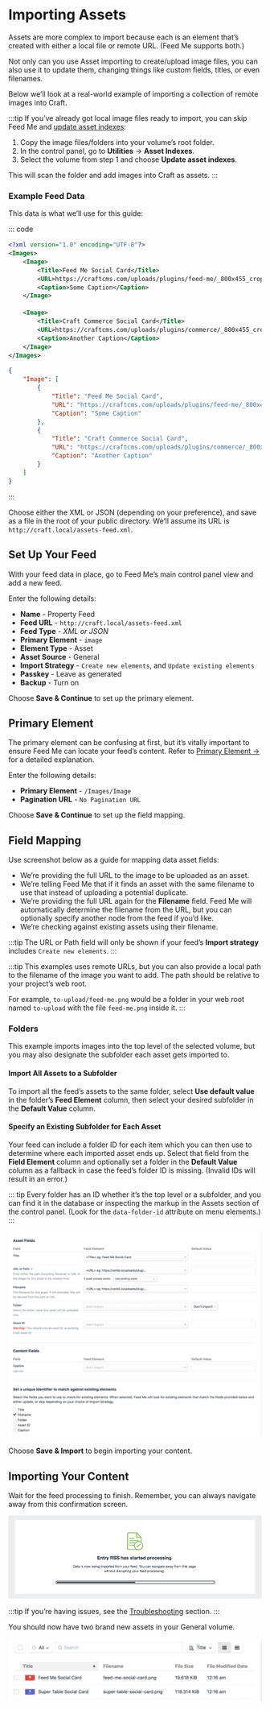 # Importing Assets

Assets are more complex to import because each is an element that’s created with either a local file or remote URL. (Feed Me supports both.)

Not only can you use Asset importing to create/upload image files, you can also use it to update them, changing things like custom fields, titles, or even filenames.

Below we’ll look at a real-world example of importing a collection of remote images into Craft.

:::tip
If you’ve already got local image files ready to import, you can skip Feed Me and [update asset indexes](https://craftcms.com/docs/3.x/assets.html#updating-asset-indexes):

1. Copy the image files/folders into your volume’s root folder.
2. In the control panel, go to **Utilities** → **Asset Indexes**.
3. Select the volume from step 1 and choose **Update asset indexes**.

This will scan the folder and add images into Craft as assets.
:::

### Example Feed Data

This data is what we’ll use for this guide:

::: code
```xml
<?xml version="1.0" encoding="UTF-8"?>
<Images>
    <Image>
        <Title>Feed Me Social Card</Title>
        <URL>https://craftcms.com/uploads/plugins/feed-me/_800x455_crop_center-center_none/feed-me-social-card.png</URL>
        <Caption>Some Caption</Caption>
    </Image>

    <Image>
        <Title>Craft Commerce Social Card</Title>
        <URL>https://craftcms.com/uploads/plugins/commerce/_800x455_crop_center-center_none/commerce-social-card.png</URL>
        <Caption>Another Caption</Caption>
    </Image>
</Images>
```

```json
{
    "Image": [
        {
            "Title": "Feed Me Social Card",
            "URL": "https://craftcms.com/uploads/plugins/feed-me/_800x455_crop_center-center_none/feed-me-social-card.png",
            "Caption": "Some Caption"
        },
        {
            "Title": "Craft Commerce Social Card",
            "URL": "https://craftcms.com/uploads/plugins/commerce/_800x455_crop_center-center_none/commerce-social-card.png",
            "Caption": "Another Caption"
        }
    ]
}
```
:::

Choose either the XML or JSON (depending on your preference), and save as a file in the root of your public directory. We’ll assume its URL is `http://craft.local/assets-feed.xml`.

## Set Up Your Feed

With your feed data in place, go to Feed Me’s main control panel view and add a new feed.

Enter the following details:

- **Name** - Property Feed
- **Feed URL** - `http://craft.local/assets-feed.xml`
- **Feed Type** - _XML or JSON_
- **Primary Element** - `image`
- **Element Type** - Asset
- **Asset Source** - General
- **Import Strategy** - `Create new elements`, and `Update existing elements`
- **Passkey** - Leave as generated
- **Backup** - Turn on

Choose **Save & Continue** to set up the primary element.

## Primary Element

The primary element can be confusing at first, but it’s vitally important to ensure Feed Me can locate your feed’s content. Refer to [Primary Element →](../feature-tour/primary-element.md) for a detailed explanation.

Enter the following details:

- **Primary Element** - `/Images/Image`
- **Pagination URL** - `No Pagination URL`

Choose **Save & Continue** to set up the field mapping.

## Field Mapping

Use screenshot below as a guide for mapping data asset fields:

- We’re providing the full URL to the image to be uploaded as an asset.
- We’re telling Feed Me that if it finds an asset with the same filename to use that instead of uploading a potential duplicate.
- We’re providing the full URL again for the **Filename** field. Feed Me will automatically determine the filename from the URL, but you can optionally specify another node from the feed if you’d like.
- We’re checking against existing assets using their filename.

:::tip
The URL or Path field will only be shown if your feed’s **Import strategy** includes `Create new elements`.
:::

:::tip
This examples uses remote URLs, but you can also provide a local path to the filename of the image you want to add. The path should be relative to your project’s web root.

For example, `to-upload/feed-me.png` would be a folder in your web root named `to-upload` with the file `feed-me.png` inside it.
:::

### Folders

This example imports images into the top level of the selected volume, but you may also designate the subfolder each asset gets imported to.

#### Import All Assets to a Subfolder

To import all the feed’s assets to the same folder, select **Use default value** in the folder’s **Feed Element** column, then select your desired subfolder in the **Default Value** column.

#### Specify an Existing Subfolder for Each Asset

Your feed can include a folder ID for each item which you can then use to determine where each imported asset ends up. Select that field from the **Field Element** column and optionally set a folder in the **Default Value** column as a fallback in case the feed’s folder ID is missing. (Invalid IDs will result in an error.)

::: tip
Every folder has an ID whether it’s the top level or a subfolder, and you can find it in the database or inspecting the markup in the Assets section of the control panel. (Look for the `data-folder-id` attribute on menu elements.)
:::

![Feedme Guide Mapping](../screenshots/feedme-guide-asset-field-mapping.png)

Choose **Save & Import** to begin importing your content.

## Importing Your Content

Wait for the feed processing to finish. Remember, you can always navigate away from this confirmation screen.

![Feedme Start](../screenshots/feedme-start.png)

:::tip
If you’re having issues, see the [Troubleshooting](../troubleshooting.md) section.
:::

You should now have two brand new assets in your General volume.

![Feedme Guide Finish](../screenshots/feedme-guide-asset-finish.png)
